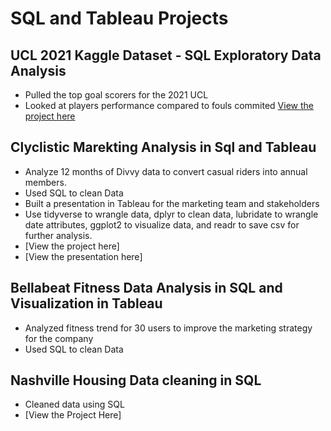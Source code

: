 # **SQL and Tableau Projects**
## UCL 2021 Kaggle Dataset - SQL Exploratory Data Analysis 
- Pulled the top goal scorers for the 2021 UCL 
- Looked at players performance compared to fouls commited
[View the project here](https://github.com/cdauksas/PortfolioProjects/blob/main/UCL%20Query%20questions.sql)


##  Clyclistic Marekting Analysis in Sql and Tableau  
- Analyze 12 months of Divvy data to convert casual riders into annual members.
- Used SQL to clean Data
- Built a presentation in Tableau for the marketing team and stakeholders
- Use tidyverse to wrangle data, dplyr to clean data, lubridate to wrangle date attributes, ggplot2 to visualize data, and readr to save csv for further analysis.
- [View the project here]
- [View the presentation here]


##  Bellabeat Fitness Data Analysis in SQL and Visualization in Tableau 
- Analyzed fitness trend for 30 users to improve the marketing strategy for the company
- Used SQL to clean Data



##  Nashville Housing Data cleaning in SQL 
- Cleaned data using SQL
- [View the Project Here]
